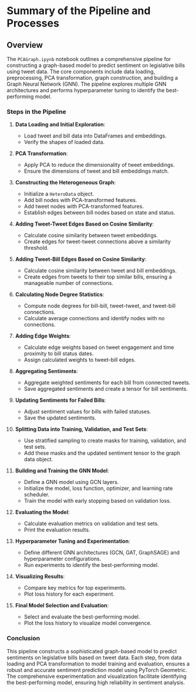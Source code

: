 # Summary of the Pipeline and Processes

## Overview

The `PCAGraph.ipynb` notebook outlines a comprehensive pipeline for constructing a graph-based model to predict sentiment on legislative bills using tweet data. The core components include data loading, preprocessing, PCA transformation, graph construction, and building a Graph Neural Network (GNN). The pipeline explores multiple GNN architectures and performs hyperparameter tuning to identify the best-performing model.

### Steps in the Pipeline

1. **Data Loading and Initial Exploration**:
   - Load tweet and bill data into DataFrames and embeddings.
   - Verify the shapes of loaded data.

2. **PCA Transformation**:
   - Apply PCA to reduce the dimensionality of tweet embeddings.
   - Ensure the dimensions of tweet and bill embeddings match.

3. **Constructing the Heterogeneous Graph**:
   - Initialize a `HeteroData` object.
   - Add bill nodes with PCA-transformed features.
   - Add tweet nodes with PCA-transformed features.
   - Establish edges between bill nodes based on state and status.

4. **Adding Tweet-Tweet Edges Based on Cosine Similarity**:
   - Calculate cosine similarity between tweet embeddings.
   - Create edges for tweet-tweet connections above a similarity threshold.

5. **Adding Tweet-Bill Edges Based on Cosine Similarity**:
   - Calculate cosine similarity between tweet and bill embeddings.
   - Create edges from tweets to their top similar bills, ensuring a manageable number of connections.

6. **Calculating Node Degree Statistics**:
   - Compute node degrees for bill-bill, tweet-tweet, and tweet-bill connections.
   - Calculate average connections and identify nodes with no connections.

7. **Adding Edge Weights**:
   - Calculate edge weights based on tweet engagement and time proximity to bill status dates.
   - Assign calculated weights to tweet-bill edges.

8. **Aggregating Sentiments**:
   - Aggregate weighted sentiments for each bill from connected tweets.
   - Save aggregated sentiments and create a tensor for bill sentiments.

9. **Updating Sentiments for Failed Bills**:
   - Adjust sentiment values for bills with failed statuses.
   - Save the updated sentiments.

10. **Splitting Data into Training, Validation, and Test Sets**:
    - Use stratified sampling to create masks for training, validation, and test sets.
    - Add these masks and the updated sentiment tensor to the graph data object.

11. **Building and Training the GNN Model**:
    - Define a GNN model using GCN layers.
    - Initialize the model, loss function, optimizer, and learning rate scheduler.
    - Train the model with early stopping based on validation loss.

12. **Evaluating the Model**:
    - Calculate evaluation metrics on validation and test sets.
    - Print the evaluation results.

13. **Hyperparameter Tuning and Experimentation**:
    - Define different GNN architectures (GCN, GAT, GraphSAGE) and hyperparameter configurations.
    - Run experiments to identify the best-performing model.

14. **Visualizing Results**:
    - Compare key metrics for top experiments.
    - Plot loss history for each experiment.

15. **Final Model Selection and Evaluation**:
    - Select and evaluate the best-performing model.
    - Plot the loss history to visualize model convergence.

### Conclusion

This pipeline constructs a sophisticated graph-based model to predict sentiments on legislative bills based on tweet data. Each step, from data loading and PCA transformation to model training and evaluation, ensures a robust and accurate sentiment prediction model using PyTorch Geometric. The comprehensive experimentation and visualization facilitate identifying the best-performing model, ensuring high reliability in sentiment analysis.
